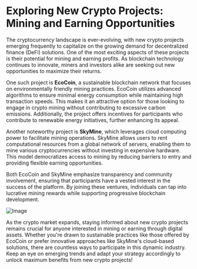 # Exploring New Crypto Projects: Mining and Earning Opportunities

The cryptocurrency landscape is ever-evolving, with new crypto projects emerging frequently to capitalize on the growing demand for decentralized finance (DeFi) solutions. One of the most exciting aspects of these projects is their potential for mining and earning profits. As blockchain technology continues to innovate, miners and investors alike are seeking out new opportunities to maximize their returns.

One such project is **EcoCoin**, a sustainable blockchain network that focuses on environmentally friendly mining practices. EcoCoin utilizes advanced algorithms to ensure minimal energy consumption while maintaining high transaction speeds. This makes it an attractive option for those looking to engage in crypto mining without contributing to excessive carbon emissions. Additionally, the project offers incentives for participants who contribute to renewable energy initiatives, further enhancing its appeal.

Another noteworthy project is **SkyMine**, which leverages cloud computing power to facilitate mining operations. SkyMine allows users to rent computational resources from a global network of servers, enabling them to mine various cryptocurrencies without investing in expensive hardware. This model democratizes access to mining by reducing barriers to entry and providing flexible earning opportunities.

Both EcoCoin and SkyMine emphasize transparency and community involvement, ensuring that participants have a vested interest in the success of the platform. By joining these ventures, individuals can tap into lucrative mining rewards while supporting progressive blockchain development.

![Image](https://github.com/user-attachments/assets/b6e7b7a2-655e-4d44-8baa-20c566a3cb65)

As the crypto market expands, staying informed about new crypto projects remains crucial for anyone interested in mining or earning through digital assets. Whether you're drawn to sustainable practices like those offered by EcoCoin or prefer innovative approaches like SkyMine's cloud-based solutions, there are countless ways to participate in this dynamic industry. Keep an eye on emerging trends and adapt your strategy accordingly to unlock maximum benefits from new crypto projects!